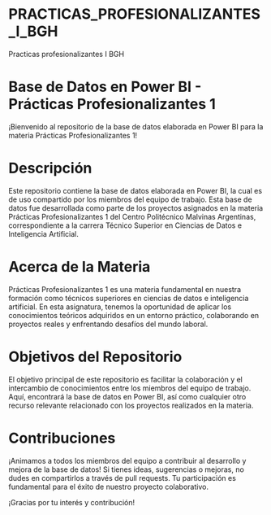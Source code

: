 # PRACTICAS_PROFESIONALIZANTES_I_BGH
Practicas profesionalizantes I BGH
# Base de Datos en Power BI - Prácticas Profesionalizantes 1
¡Bienvenido al repositorio de la base de datos elaborada en Power BI para la materia Prácticas Profesionalizantes 1!

# Descripción
Este repositorio contiene la base de datos elaborada en Power BI, la cual es de uso compartido por los miembros del equipo de trabajo. Esta base de datos fue desarrollada como parte de los proyectos asignados en la materia Prácticas Profesionalizantes 1 del Centro Politécnico Malvinas Argentinas, correspondiente a la carrera Técnico Superior en Ciencias de Datos e Inteligencia Artificial. 

# Acerca de la Materia
Prácticas Profesionalizantes 1 es una materia fundamental en nuestra formación como técnicos superiores en ciencias de datos e inteligencia artificial. En esta asignatura, tenemos la oportunidad de aplicar los conocimientos teóricos adquiridos en un entorno práctico, colaborando en proyectos reales y enfrentando desafíos del mundo laboral.

# Objetivos del Repositorio
El objetivo principal de este repositorio es facilitar la colaboración y el intercambio de conocimientos entre los miembros del equipo de trabajo. Aquí, encontrará la base de datos en Power BI, así como cualquier otro recurso relevante relacionado con los proyectos realizados en la materia.

# Contribuciones
¡Animamos a todos los miembros del equipo a contribuir al desarrollo y mejora de la base de datos! Si tienes ideas, sugerencias o mejoras, no dudes en compartirlos a través de pull requests. Tu participación es fundamental para el éxito de nuestro proyecto colaborativo.

¡Gracias por tu interés y contribución!

